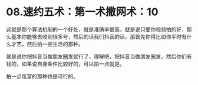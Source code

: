 # 08.速约五术：第一术撒网术：10

这就是那个算法机制的一个好处，就是准确率很高，就是说只要你视频拍的好，那么基本你能够去收到很多号，然后的话我们抖音的话，那首先你得比如你平时有什么才艺，然后拍一些生活的那种。

就是说你把抖音当做朋友圈发就行了，理解吧，把抖音当做朋友圈发，然后你们有钱的，如果说自身条件比较好的，可以拍一点就是。

拍一点炫富的那种也是可行的。